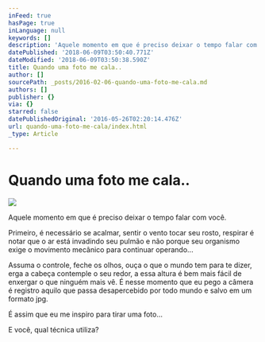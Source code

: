 ```yaml
---
inFeed: true
hasPage: true
inLanguage: null
keywords: []
description: 'Aquele momento em que é preciso deixar o tempo falar com você. '
datePublished: '2018-06-09T03:50:40.771Z'
dateModified: '2018-06-09T03:50:38.590Z'
title: Quando uma foto me cala..
author: []
sourcePath: _posts/2016-02-06-quando-uma-foto-me-cala.md
authors: []
publisher: {}
via: {}
starred: false
datePublishedOriginal: '2016-05-26T02:20:14.476Z'
url: quando-uma-foto-me-cala/index.html
_type: Article

---
```

# Quando uma foto me cala..
![](https://the-grid-user-content.s3-us-west-2.amazonaws.com/be4d99da-8140-440d-9f5d-22a992163b52.jpg)

Aquele momento em que é preciso deixar o tempo falar com você. 

Primeiro, é necessário se acalmar, sentir o vento tocar seu rosto, respirar é notar que o ar está invadindo seu pulmão e não porque seu organismo exige o movimento mecânico para continuar operando... 

Assuma o controle, feche os olhos, ouça o que o mundo tem para te dizer, erga a cabeça contemple o seu redor, a essa altura é bem mais fácil de enxergar o que ninguém mais vê. É nesse momento que eu pego a câmera é registro aquilo que passa desapercebido por todo mundo e salvo em um formato jpg. 

É assim que eu me inspiro para tirar uma foto... 

E você, qual técnica utiliza?